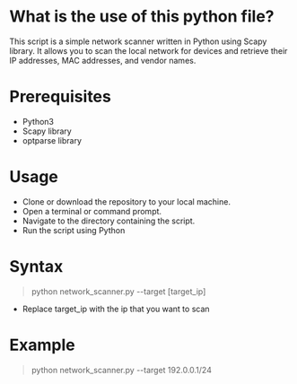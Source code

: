 # What is the use of this python file?
This script is a simple network scanner written in Python using Scapy library. It allows you to scan the local network for devices and retrieve their IP addresses, MAC addresses, and vendor names.
# Prerequisites
* Python3
* Scapy library 
* optparse library
# Usage
* Clone or download the repository to your local machine.
* Open a terminal or command prompt.
* Navigate to the directory containing the script.
* Run the script using Python
# Syntax
> python network_scanner.py --target [target_ip]
* Replace target_ip with the ip that you want to scan
# Example
> python network_scanner.py --target 192.0.0.1/24
                   
